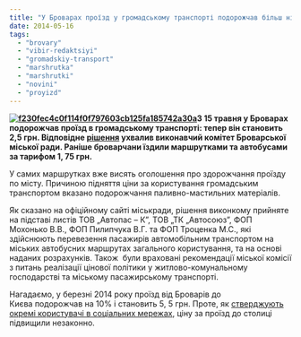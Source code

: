 ```yaml
---
title: "У Броварах проїзд у громадському транспорті подорожчав більш ніж на 40%"
date: 2014-05-16
tags: 
  - "brovary"
  - "vibir-redaktsiyi"
  - "gromadskiy-transport"
  - "marshrutka"
  - "marshrutki"
  - "novini"
  - "proyizd"
---
```


**[![f230fec4c0f114f0f797603cb125fa185742a30a](https://mpz.brovary.org/wp-content/uploads/2014/05/f230fec4c0f114f0f797603cb125fa185742a30a.jpg)](https://mpz.brovary.org/wp-content/uploads/2014/05/f230fec4c0f114f0f797603cb125fa185742a30a.jpg)З 15 травня у Броварах подорожчав проїзд в громадському транспорті: тепер він становить 2,5 грн. Відповідне [рішення](http://www.brovary.kiev.ua/r%D1%96shennya-vikonkomu-v%D1%96d-14052014-%E2%84%96250-pro-tarifi-na-pro%D1%97zd-po-mbrovari-v-avtobusnikh-marshrutakh-zag) ухвалив виконавчий комітет Броварської міської ради. Раніше броварчани їздили маршрутками та автобусами за тарифом 1, 75 грн.** 

У самих маршрутках вже висять оголошення про здорожчання проїзду по місту. Причиною підняття ціни за користування громадським транспортом вказано подорожчання паливно-мастильних матеріалів.

Як сказано на офіційному сайті міськради, рішення виконкому прийняте на підставі листів ТОВ „Автопас – К”, ТОВ „ТК „Автосоюз”, ФОП Мохонько В.В., ФОП Пилипчука В.Г. та ФОП Троценка М.С., які здійснюють перевезення пасажирів автомобільним транспортом на міських автобусних маршрутах загального користування, та на основі наданих розрахунків. Також  були враховані рекомендації міської комісії з питань реалізації цінової політики у житлово-комунальному господарстві та міському пасажирському транспорті.

Нагадаємо, у березні 2014 року проїзд від Броварів до Києва подорожчав на 10% і становить 5, 5 грн. Проте, як [стверджують окремі користувачі в соціальних мережах](https://www.facebook.com/groups/brovary/permalink/808458372517464/), ціну за проїзд до столиці підвищили незаконно.
